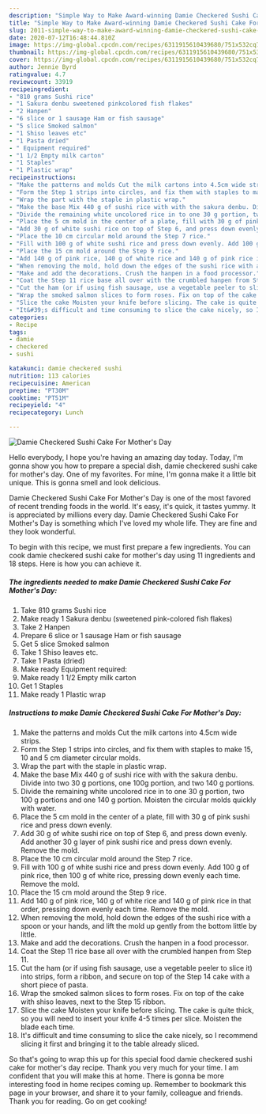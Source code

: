 ```yaml
---
description: "Simple Way to Make Award-winning Damie Checkered Sushi Cake For Mother&amp;#39;s Day"
title: "Simple Way to Make Award-winning Damie Checkered Sushi Cake For Mother&amp;#39;s Day"
slug: 2011-simple-way-to-make-award-winning-damie-checkered-sushi-cake-for-mother-and-39-s-day
date: 2020-07-12T16:48:44.810Z
image: https://img-global.cpcdn.com/recipes/6311915610439680/751x532cq70/damie-checkered-sushi-cake-for-mothers-day-recipe-main-photo.jpg
thumbnail: https://img-global.cpcdn.com/recipes/6311915610439680/751x532cq70/damie-checkered-sushi-cake-for-mothers-day-recipe-main-photo.jpg
cover: https://img-global.cpcdn.com/recipes/6311915610439680/751x532cq70/damie-checkered-sushi-cake-for-mothers-day-recipe-main-photo.jpg
author: Jennie Byrd
ratingvalue: 4.7
reviewcount: 33919
recipeingredient:
- "810 grams Sushi rice"
- "1 Sakura denbu sweetened pinkcolored fish flakes"
- "2 Hanpen"
- "6 slice or 1 sausage Ham or fish sausage"
- "5 slice Smoked salmon"
- "1 Shiso leaves etc"
- "1 Pasta dried"
- " Equipment required"
- "1 1/2 Empty milk carton"
- "1 Staples"
- "1 Plastic wrap"
recipeinstructions:
- "Make the patterns and molds Cut the milk cartons into 4.5cm wide strips."
- "Form the Step 1 strips into circles, and fix them with staples to make 15, 10 and 5 cm diameter circular molds."
- "Wrap the part with the staple in plastic wrap."
- "Make the base Mix 440 g of sushi rice with with the sakura denbu. Divide into two 30 g portions, one 100g  portion, and two 140 g portions."
- "Divide the remaining white uncolored rice in to one 30 g portion, two 100 g portions and one 140 g portion. Moisten the circular molds quickly with water."
- "Place the 5 cm mold in the center of a plate, fill with 30 g of pink sushi rice and press down evenly."
- "Add 30 g of white sushi rice on top of Step 6, and press down evenly. Add another 30 g layer of pink sushi rice and press down evenly. Remove the mold."
- "Place the 10 cm circular mold around the Step 7 rice."
- "Fill with 100 g of white sushi rice and press down evenly. Add 100 g of pink rice, then 100 g of white rice, pressing down evenly each time. Remove the mold."
- "Place the 15 cm mold around the Step 9 rice."
- "Add 140 g of pink rice, 140 g of white rice and 140 g of pink rice in that order, pressing down evenly each time. Remove the mold."
- "When removing the mold, hold down the edges of the sushi rice with a spoon or your hands, and lift the mold up gently from the bottom little by little."
- "Make and add the decorations. Crush the hanpen in a food processor."
- "Coat the Step 11 rice base all over with the crumbled hanpen from Step 11."
- "Cut the ham (or if using fish sausage, use a vegetable peeler to slice it) into strips, form a ribbon, and secure on top of the Step 14 cake with a short piece of pasta."
- "Wrap the smoked salmon slices to form roses. Fix on top of the cake with shiso leaves, next to the Step 15 ribbon."
- "Slice the cake Moisten your knife before slicing. The cake is quite thick, so you will need to insert your knife 4-5 times per slice. Moisten the blade each time."
- "It&#39;s difficult and time consuming to slice the cake nicely, so I recommend slicing it first and bringing it to the table already sliced."
categories:
- Recipe
tags:
- damie
- checkered
- sushi

katakunci: damie checkered sushi 
nutrition: 113 calories
recipecuisine: American
preptime: "PT30M"
cooktime: "PT51M"
recipeyield: "4"
recipecategory: Lunch

---
```



![Damie Checkered Sushi Cake For Mother&#39;s Day](https://img-global.cpcdn.com/recipes/6311915610439680/751x532cq70/damie-checkered-sushi-cake-for-mothers-day-recipe-main-photo.jpg)

Hello everybody, I hope you're having an amazing day today. Today, I'm gonna show you how to prepare a special dish, damie checkered sushi cake for mother&#39;s day. One of my favorites. For mine, I'm gonna make it a little bit unique. This is gonna smell and look delicious.



Damie Checkered Sushi Cake For Mother&#39;s Day is one of the most favored of recent trending foods in the world. It's easy, it's quick, it tastes yummy. It is appreciated by millions every day. Damie Checkered Sushi Cake For Mother&#39;s Day is something which I've loved my whole life. They are fine and they look wonderful.


To begin with this recipe, we must first prepare a few ingredients. You can cook damie checkered sushi cake for mother&#39;s day using 11 ingredients and 18 steps. Here is how you can achieve it.

<!--inarticleads1-->

##### The ingredients needed to make Damie Checkered Sushi Cake For Mother&#39;s Day:

1. Take 810 grams Sushi rice
1. Make ready 1 Sakura denbu (sweetened pink-colored fish flakes)
1. Take 2 Hanpen
1. Prepare 6 slice or 1 sausage Ham or fish sausage
1. Get 5 slice Smoked salmon
1. Take 1 Shiso leaves etc.
1. Take 1 Pasta (dried)
1. Make ready  Equipment required:
1. Make ready 1 1/2 Empty milk carton
1. Get 1 Staples
1. Make ready 1 Plastic wrap




<!--inarticleads2-->

##### Instructions to make Damie Checkered Sushi Cake For Mother&#39;s Day:

1. Make the patterns and molds Cut the milk cartons into 4.5cm wide strips.
1. Form the Step 1 strips into circles, and fix them with staples to make 15, 10 and 5 cm diameter circular molds.
1. Wrap the part with the staple in plastic wrap.
1. Make the base Mix 440 g of sushi rice with with the sakura denbu. Divide into two 30 g portions, one 100g  portion, and two 140 g portions.
1. Divide the remaining white uncolored rice in to one 30 g portion, two 100 g portions and one 140 g portion. Moisten the circular molds quickly with water.
1. Place the 5 cm mold in the center of a plate, fill with 30 g of pink sushi rice and press down evenly.
1. Add 30 g of white sushi rice on top of Step 6, and press down evenly. Add another 30 g layer of pink sushi rice and press down evenly. Remove the mold.
1. Place the 10 cm circular mold around the Step 7 rice.
1. Fill with 100 g of white sushi rice and press down evenly. Add 100 g of pink rice, then 100 g of white rice, pressing down evenly each time. Remove the mold.
1. Place the 15 cm mold around the Step 9 rice.
1. Add 140 g of pink rice, 140 g of white rice and 140 g of pink rice in that order, pressing down evenly each time. Remove the mold.
1. When removing the mold, hold down the edges of the sushi rice with a spoon or your hands, and lift the mold up gently from the bottom little by little.
1. Make and add the decorations. Crush the hanpen in a food processor.
1. Coat the Step 11 rice base all over with the crumbled hanpen from Step 11.
1. Cut the ham (or if using fish sausage, use a vegetable peeler to slice it) into strips, form a ribbon, and secure on top of the Step 14 cake with a short piece of pasta.
1. Wrap the smoked salmon slices to form roses. Fix on top of the cake with shiso leaves, next to the Step 15 ribbon.
1. Slice the cake Moisten your knife before slicing. The cake is quite thick, so you will need to insert your knife 4-5 times per slice. Moisten the blade each time.
1. It&#39;s difficult and time consuming to slice the cake nicely, so I recommend slicing it first and bringing it to the table already sliced.




So that's going to wrap this up for this special food damie checkered sushi cake for mother&#39;s day recipe. Thank you very much for your time. I am confident that you will make this at home. There is gonna be more interesting food in home recipes coming up. Remember to bookmark this page in your browser, and share it to your family, colleague and friends. Thank you for reading. Go on get cooking!
